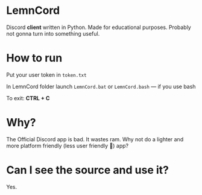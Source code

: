 # LemnCord
Discord **client** written in Python. Made for educational purposes. Probably not gonna turn into something useful.

# How to run
Put your user token in `token.txt`

In LemnCord folder launch `LemnCord.bat` or `LemnCord.bash` — if you use bash

To exit: **CTRL + C**

# Why?
The Official Discord app is bad. It wastes ram. Why not do a lighter and more platform friendly (less user friendly 😬) app?

# Can I see the source and use it?
Yes.
